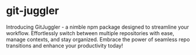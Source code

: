 # git-juggler
Introducing GitJuggler - a nimble npm package designed to streamline your workflow. Effortlessly switch between multiple repositories with ease, manage contexts, and stay organized. Embrace the power of seamless repo transitions and enhance your productivity today!

